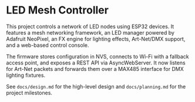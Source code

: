 # LED Mesh Controller

This project controls a network of LED nodes using ESP32 devices. It features a mesh networking framework, an LED manager powered by Adafruit NeoPixel, an FX engine for lighting effects, Art-Net/DMX support, and a web-based control console.

The firmware stores configuration in NVS, connects to Wi-Fi with a fallback access point, and exposes a REST API via AsyncWebServer. It now listens for Art-Net packets and forwards them over a MAX485 interface for DMX lighting fixtures.

See `docs/design.md` for the high-level design and `docs/planning.md` for the project milestones.
